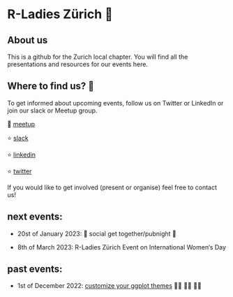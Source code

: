 # R-Ladies Zürich :wave:

## About us

This is a github for the Zurich local chapter. You will find all the presentations and resources for our events here.

## Where to find us? :eyes:

To get informed about upcoming events, follow us on Twitter or LinkedIn or join our slack or Meetup group.


:star2: [meetup](https://www.meetup.com/de-DE/rladies-zurich/)

:star: [slack](https://r-ladieszrich.slack.com/join/shared_invite/zt-xemxccmd-32YWy3MiKpUFSQKPmx3rTA#/shared-invite/email)

:star: [linkedin](https://www.linkedin.com/company/rladies-zurich/)

:star: [twitter](https://twitter.com/rladieszuerich)

If you would like to get involved (present or organise) feel free to contact us!


## next events:

* 20st of January 2023: :star2: social get together/pubnight :star2:

* 8th of March 2023: R-Ladies Zürich Event on International Women‘s Day

## past events: 

* 1st of December 2022: [customize your ggplot themes](https://www.meetup.com/de-DE/rladies-zurich/events/289394155/) :woman_artist: :woman_technologist: :woman_student:
